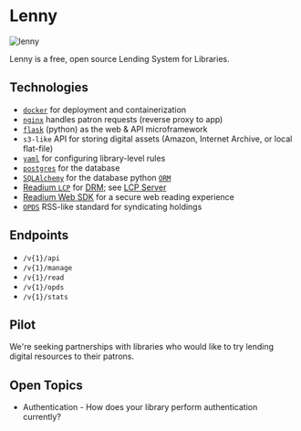 # Lenny

![lenny](https://github.com/user-attachments/assets/b7d70bf8-d795-419c-97b1-5cf4f9bad3f9)

Lenny is a free, open source Lending System for Libraries.

## Technologies

* [`docker`](https://www.docker.com/) for deployment and containerization
* [`nginx`](https://nginx.org/) handles patron requests (reverse proxy to app)
* [`flask`](https://flask.palletsprojects.com/en/stable/) (python) as the web & API microframework
* `s3-like` API for storing digital assets (Amazon, Internet Archive, or local flat-file)
* [`yaml`](https://en.wikipedia.org/wiki/YAML/) for configuring library-level rules
* [`postgres`](https://www.postgresql.org/) for the database
* [`SQLAlchemy`](https://www.sqlalchemy.org/) for the database python [`ORM`](https://en.wikipedia.org/wiki/Object%E2%80%93relational_mapping)
* [Readium `LCP`](https://readium.org/lcp-specs/) for [DRM](https://en.wikipedia.org/wiki/Digital_rights_management); see [LCP Server](https://github.com/readium/readium-lcp-server)
* [Readium Web SDK](https://www.edrlab.org/software/readium-web/) for a secure web reading experience
* [`OPDS`](https://en.wikipedia.org/wiki/Open_Publication_Distribution_System) RSS-like standard for syndicating holdings

## Endpoints

* `/v{1}/api`
* `/v{1}/manage`
* `/v{1}/read`
* `/v{1}/opds`
* `/v{1}/stats`

## Pilot

We're seeking partnerships with libraries who would like to try lending digital resources to their patrons. 

## Open Topics

* Authentication - How does your library perform authentication currently?

